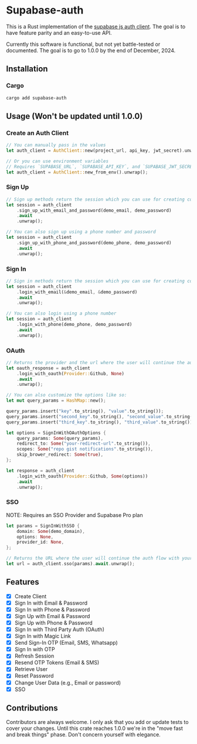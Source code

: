 # Supabase-auth 

This is a Rust implementation of the [supabase js auth client](https://github.com/supabase/gotrue-js). The goal is to have feature parity and an easy-to-use API. 

Currently this software is functional, but not yet battle-tested or documented. The goal is to go to 1.0.0 by the end of December, 2024.

## Installation

### Cargo

```bash
cargo add supabase-auth 
```

## Usage (Won't be updated until 1.0.0)

### Create an Auth Client

```rust
// You can manually pass in the values
let auth_client = AuthClient::new(project_url, api_key, jwt_secret).unwrap();

// Or you can use environment variables
// Requires `SUPABASE_URL`, `SUPABASE_API_KEY`, and `SUPABASE_JWT_SECRET` environment variables
let auth_client = AuthClient::new_from_env().unwrap();
```

### Sign Up

```rust
// Sign up methods return the session which you can use for creating cookies
let session = auth_client
    .sign_up_with_email_and_password(demo_email, demo_password)
    .await
    .unwrap();

// You can also sign up using a phone number and password
let session = auth_client
    .sign_up_with_phone_and_password(demo_phone, demo_password)
    .await
    .unwrap();
```

### Sign In

```rust
// Sign in methods return the session which you can use for creating cookies
let session = auth_client
    .login_with_email(&demo_email, &demo_password)
    .await
    .unwrap();

// You can also login using a phone number
let session = auth_client
    .login_with_phone(demo_phone, demo_password)
    .await
    .unwrap();
```

### OAuth

```rust
// Returns the provider and the url where the user will continue the auth flow
let oauth_response = auth_client
    .login_with_oauth(Provider::Github, None)
    .await
    .unwrap();

// You can also customize the options like so:
let mut query_params = HashMap::new();

query_params.insert("key".to_string(), "value".to_string());
query_params.insert("second_key".to_string(), "second_value".to_string());
query_params.insert("third_key".to_string(), "third_value".to_string());

let options = SignInWithOAuthOptions {
    query_params: Some(query_params),
    redirect_to: Some("your-redirect-url".to_string()),
    scopes: Some("repo gist notifications".to_string()),
    skip_brower_redirect: Some(true),
};

let response = auth_client
    .login_with_oauth(Provider::Github, Some(options))
    .await
    .unwrap();
```

### SSO

NOTE: Requires an SSO Provider and Supabase Pro plan

```rust
let params = SignInWithSSO {
    domain: Some(demo_domain),
    options: None,
    provider_id: None,
};

// Returns the URL where the user will continue the auth flow with your SSO provider
let url = auth_client.sso(params).await.unwrap();
```


## Features
- [x] Create Client
- [x] Sign In with Email & Password
- [x] Sign In with Phone & Password
- [x] Sign Up with Email & Password
- [x] Sign Up with Phone & Password
- [x] Sign In with Third Party Auth (OAuth)
- [x] Sign In with Magic Link 
- [x] Send Sign-In OTP (Email, SMS, Whatsapp)
- [x] Sign In with OTP
- [x] Refresh Session
- [x] Resend OTP Tokens (Email & SMS)
- [x] Retrieve User
- [x] Reset Password
- [x] Change User Data (e.g., Email or password)
- [x] SSO

## Contributions

Contributors are always welcome. I only ask that you add or update tests to cover your changes. Until this crate reaches 1.0.0 we're in the "move fast and break things" phase. Don't concern yourself with elegance.
